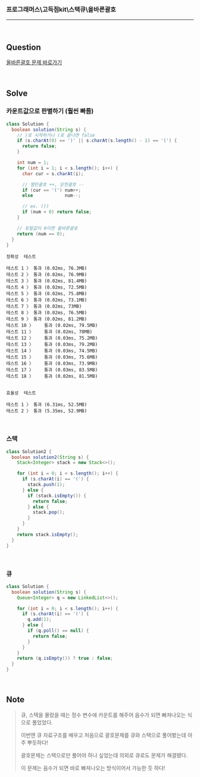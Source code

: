 ### 프로그래머스\고득점kit\스택큐\올바른괄호

---

<br/>

## Question

[올바른괄호 문제 바로가기](https://school.programmers.co.kr/learn/courses/30/lessons/12909)

<br/>

## Solve

### 카운트값으로 판별하기 (훨씬 빠름)

```java
class Solution {
  boolean solution(String s) {
    // )로 시작하거나 (로 끝나면 false
    if (s.charAt(0) == ')' || s.charAt(s.length() - 1) == '(') {
      return false;
    }

    int num = 1;
    for (int i = 1; i < s.length(); i++) {
      char cur = s.charAt(i);

      // 열린괄호 ++, 닫힌괄호 --
      if (cur == '(') num++;
      else            num--;

      // ex. ())
      if (num < 0) return false;
    }

    // 토탈값이 0이면 올바른괄호
    return (num == 0);
  }
}
```

```
정확성  테스트

테스트 1 〉	통과 (0.02ms, 76.3MB)
테스트 2 〉	통과 (0.02ms, 76.9MB)
테스트 3 〉	통과 (0.02ms, 81.4MB)
테스트 4 〉	통과 (0.02ms, 72.5MB)
테스트 5 〉	통과 (0.02ms, 75.8MB)
테스트 6 〉	통과 (0.02ms, 73.1MB)
테스트 7 〉	통과 (0.02ms, 73MB)
테스트 8 〉	통과 (0.02ms, 76.5MB)
테스트 9 〉	통과 (0.02ms, 81.2MB)
테스트 10 〉	통과 (0.02ms, 79.5MB)
테스트 11 〉	통과 (0.02ms, 78MB)
테스트 12 〉	통과 (0.03ms, 75.2MB)
테스트 13 〉	통과 (0.03ms, 79.2MB)
테스트 14 〉	통과 (0.03ms, 74.5MB)
테스트 15 〉	통과 (0.03ms, 75.6MB)
테스트 16 〉	통과 (0.03ms, 73.9MB)
테스트 17 〉	통과 (0.03ms, 83.5MB)
테스트 18 〉	통과 (0.02ms, 81.5MB)


효율성  테스트

테스트 1 〉	통과 (6.31ms, 52.5MB)
테스트 2 〉	통과 (5.35ms, 52.9MB)
```

<br/>

### 스택

```java
class Solution2 {
  boolean solution2(String s) {
    Stack<Integer> stack = new Stack<>();

    for (int i = 0; i < s.length(); i++) {
      if (s.charAt(i) == '(') {
        stack.push(1);
      } else {
        if (stack.isEmpty()) {
          return false;
        } else {
          stack.pop();
        }
      }
    }
    return stack.isEmpty();
  }
}
```

<br/>

### 큐

```java
class Solution {
  boolean solution(String s) {
    Queue<Integer> q = new LinkedList<>();

    for (int i = 0; i < s.length(); i++) {
      if (s.charAt(i) == '(') {
        q.add(1);
      } else {
        if (q.poll() == null) {
          return false;
        }
      }
    }
    return (q.isEmpty()) ? true : false;
  }
}
```

<br/>

## Note

> 큐, 스택을 몰랐을 때는 정수 변수에 카운트를 해주어 음수가 되면 빠져나오는 식으로 풀었었다.
>
> 이번엔 큐 자료구조를 배우고 처음으로 괄호문제를 큐와 스택으로 풀어봤는데 아주 뿌듯하다!
>
> 괄호문제는 스택으로만 풀어야 하나 싶었는데 의외로 큐로도 문제가 해결됐다.
>
> 이 문제는 음수가 되면 바로 빠져나오는 방식이어서 가능한 듯 하다!
